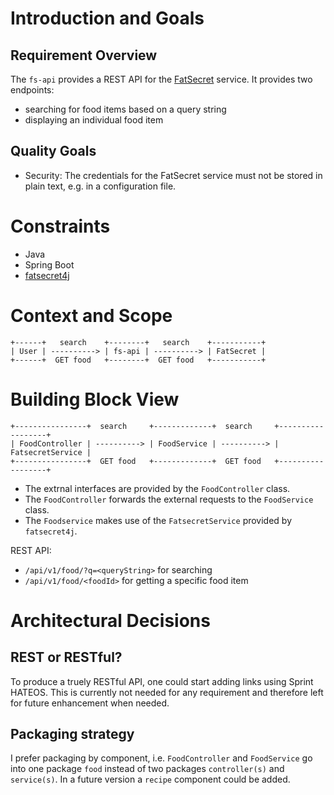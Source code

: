 # Introduction and Goals

## Requirement Overview

The `fs-api` provides a REST API for the
[FatSecret](https://fatsecret.com) service. It provides two endpoints:

* searching for food items based on a query string
* displaying an individual food item

## Quality Goals

* Security: The credentials for the FatSecret service must not be stored
  in plain text, e.g. in a configuration file.

# Constraints

* Java
* Spring Boot
* [fatsecret4j](https://www.fatsecret4j.com/)

# Context and Scope

```
+------+   search    +--------+   search    +-----------+
| User | ----------> | fs-api | ----------> | FatSecret |
+------+  GET food   +--------+  GET food   +-----------+
```

# Building Block View

```
+----------------+  search     +-------------+  search     +------------------+
| FoodController | ----------> | FoodService | ----------> | FatsecretService |
+----------------+  GET food   +-------------+  GET food   +------------------+
```

* The extrnal interfaces are provided by the `FoodController` class.
* The `FoodController` forwards the external requests to the
  `FoodService` class.
* The `Foodservice` makes use of the `FatsecretService` provided by
  `fatsecret4j`.

REST API:
* `/api/v1/food/?q=<queryString>` for searching
* `/api/v1/food/<foodId>` for getting a specific food item

# Architectural Decisions

## REST or RESTful?

To produce a truely RESTful API, one could start adding links using
Sprint HATEOS. This is currently not needed for any requirement and
therefore left for future enhancement when needed.


## Packaging strategy

I prefer packaging by component, i.e. `FoodController` and `FoodService`
go into one package `food` instead of two packages `controller(s)` and
`service(s)`. In a future version a `recipe` component could be added.
